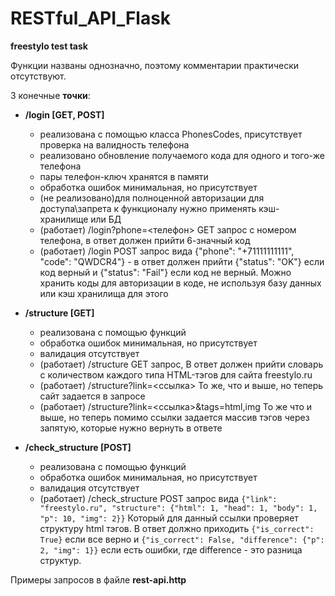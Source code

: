 # RESTful_API_Flask

**freestylo test task**


Функции названы однозначно, поэтому комментарии практически отсутствуют.  

3 конечные **точки**:
* **/login **[GET, POST]****
  * реализована с помощью класса PhonesCodes, присутствует проверка на валидность телефона
  * реализовано обновление получаемого кода для одного и того-же телефона
  * пары телефон-ключ хранятся в памяти
  * обработка ошибок минимальная, но присутствует
  * (не реализовано)для полноценной авторизации для доступа\запрета к функционалу нужно применять кэш-хранилище или БД
  * (работает) /login?phone=<телефон> GET запрос с номером телефона, в ответ должен прийти 6-значный код
  * (работает) /login POST запрос вида {"phone": "+71111111111", "code": "QWDCR4"} - в ответ должен прийти {"status": "OK"} если код верный и {"status": "Fail"} если код не верный. 
Можно хранить коды для авторизации в коде, не используя базу данных или кэш хранилища для этого

* **/structure [GET]**
  * реализована с помощью функций
  * обработка ошибок минимальная, но присутствует
  * валидация отсутствует
  * (работает) /structure GET запрос, В ответ должен прийти словарь с количеством каждого типа HTML-тэгов для сайта freestylo.ru
  * (работает) /structure?link=<ссылка> То же, что и выше, но теперь сайт задается в запросе
  * (работает) /structure?link=<ссылка>&tags=html,img То же что и выше, но теперь помимо ссылки задается массив тэгов через запятую, которые нужно вернуть в ответе
  
* **/check_structure **[POST]****
  * реализована с помощью функций
  * обработка ошибок минимальная, но присутствует
  * валидация отсутствует
  * (работает) /check_structure POST запрос вида  `{"link": "freestylo.ru", "structure": {"html": 1, "head": 1, "body": 1, "p": 10, "img": 2}}` 
Который для данный ссылки проверяет структуру html тэгов. В ответ должно приходить `{"is_correct": True}` если все верно и `{"is_correct": False, "difference": {"p": 2, "img": 1}}`  если есть ошибки, где difference - это разница структур. 


Примеры запросов в файле **rest-api.http**
